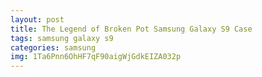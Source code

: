 ```yaml
---
layout: post
title: The Legend of Broken Pot Samsung Galaxy S9 Case
tags: samsung galaxy s9
categories: samsung
img: 1Ta6Pnn6OhHF7qF90aigWjGdkEIZA032p
---
```

